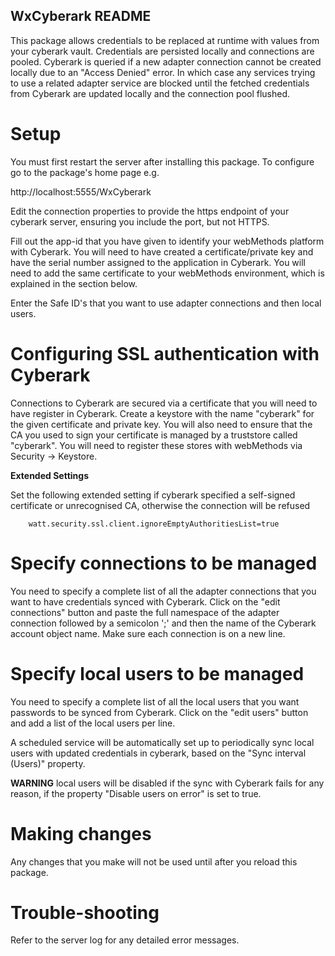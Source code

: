 ## WxCyberark README

This package allows credentials to be replaced at runtime with values from your cyberark vault. Credentials are persisted locally and connections are pooled. Cyberark is queried if a new adapter connection cannot be created locally due to an "Access Denied" error. In which case any services trying to use a related adapter service are blocked until the fetched credentials from Cyberark are updated locally and the connection pool flushed.

# Setup

You must first restart the server after installing this package. To configure go to the package's home page e.g.

http://localhost:5555/WxCyberark

Edit the connection properties to provide the https endpoint of your cyberark server, ensuring you include the port, but not HTTPS.

Fill out the app-id that you have given to identify your webMethods platform with Cyberark. You will need to have created a certificate/private key and have the serial number assigned to the application in Cyberark. You will need to add the same certificate to your webMethods environment, which is explained in the section below.

Enter the Safe ID's that you want to use adapter connections and then local users.


# Configuring SSL authentication with Cyberark

Connections to Cyberark are secured via a certificate that you will need to have register in Cyberark. Create a keystore with the name "cyberark" for the given certificate and private key. You will also need to ensure that the CA you used to sign your certificate is managed by a truststore called "cyberark". You will need to register these stores with webMethods via Security -> Keystore.

**Extended Settings**

Set the following extended setting if cyberark specified a self-signed certificate or unrecognised CA, otherwise the connection will be refused

		watt.security.ssl.client.ignoreEmptyAuthoritiesList=true

# Specify connections to be managed

You need to specify a complete list of all the adapter connections that you want to have credentials synced with Cyberark. Click on the "edit connections" button and paste the full namespace of the adapter connection followed by a semicolon ';' and then the name of the Cyberark account object name. Make sure each connection is on a new line.

# Specify local users to be managed

You need to specify a complete list of all the local users that you want passwords to be synced from Cyberark. Click on the "edit users" button and add a list of the local users per line.

A scheduled service will be automatically set up to periodically sync local users with updated credentials in cyberark, based on the "Sync interval (Users)" property.

**WARNING** local users will be disabled if the sync with Cyberark fails for any reason, if the property "Disable users on error" is set to true.

# Making changes

Any changes that you make will not be used until after you reload this package.

# Trouble-shooting

Refer to the server log for any detailed error messages.
